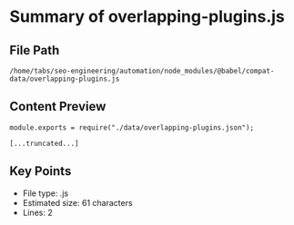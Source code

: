 # Summary of overlapping-plugins.js
  
## File Path
`/home/tabs/seo-engineering/automation/node_modules/@babel/compat-data/overlapping-plugins.js`

## Content Preview
```
module.exports = require("./data/overlapping-plugins.json");

[...truncated...]
```

## Key Points
- File type: .js
- Estimated size: 61 characters
- Lines: 2
